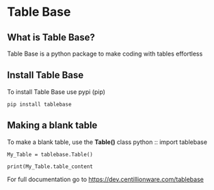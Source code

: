 Table Base
=============

What is Table Base?
------------------------

Table Base is a python package to make coding with tables 
effortless

Install Table Base
-------------------------

To install Table Base use pypi (pip)

`pip install tablebase`

Making a blank table
------------------------

To make a blank table, use the **Table()** class
python
::
    import tablebase

    My_Table = tablebase.Table()

    print(My_Table.table_content


For full documentation go to
https://dev.centillionware.com/tablebase

